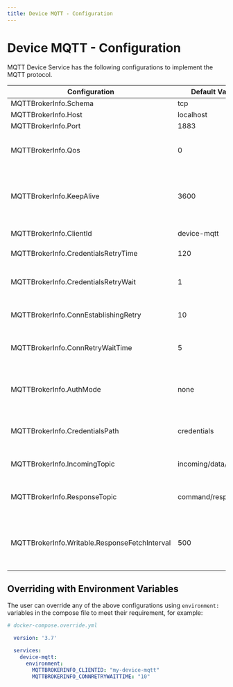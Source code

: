```yaml
---
title: Device MQTT - Configuration
---
```


# Device MQTT - Configuration

MQTT Device Service has the following configurations to implement the MQTT protocol.

| Configuration                                 | Default Value                    | Description                                                                                                         |
|-----------------------------------------------|----------------------------------|---------------------------------------------------------------------------------------------------------------------|
| MQTTBrokerInfo.Schema                         | tcp                              | The URL schema                                                                                                      |
| MQTTBrokerInfo.Host                           | localhost                        | The URL host                                                                                                        |
| MQTTBrokerInfo.Port                           | 1883                             | The URL port                                                                                                        |
| MQTTBrokerInfo.Qos                            | 0                                | Quality of Service 0 (At most once), 1 (At least once) or 2 (Exactly once)                                          |
| MQTTBrokerInfo.KeepAlive                      | 3600                             | Seconds between client ping when no active data flowing to avoid client being disconnected. Must be greater then 2  |
| MQTTBrokerInfo.ClientId                       | device-mqtt                      | ClientId to connect to the broker with                                                                              |
| MQTTBrokerInfo.CredentialsRetryTime           | 120                              | The retry times to get the credential                                                                               |
| MQTTBrokerInfo.CredentialsRetryWait           | 1                                | The wait time(seconds) when retry to get the credential                                                             |
| MQTTBrokerInfo.ConnEstablishingRetry          | 10                               | The retry times to establish the MQTT connection                                                                    |
| MQTTBrokerInfo.ConnRetryWaitTime              | 5                                | The wait time(seconds) when retry to establish the MQTT connection                                                  |
| MQTTBrokerInfo.AuthMode                       | none                             | Indicates what to use when connecting to the broker. Must be one of "none" , "usernamepassword"                     |
| MQTTBrokerInfo.CredentialsPath                | credentials                      | Name of the path in secret provider to retrieve your secrets. Must be non-blank.                                    |
| MQTTBrokerInfo.IncomingTopic                  | incoming/data/#       | IncomingTopic is used to receive the async value                                                                    |
| MQTTBrokerInfo.ResponseTopic                  | command/response/# | ResponseTopic is used to receive the command response from the device                                               |
| MQTTBrokerInfo.Writable.ResponseFetchInterval | 500                              | ResponseFetchInterval specifies the retry interval(milliseconds) to fetch the command response from the MQTT broker |

## Overriding with Environment Variables

The user can override any of the above configurations using  `environment:`  variables in the compose file to meet their requirement, for example:

```yaml
# docker-compose.override.yml

  version: '3.7'

  services:
    device-mqtt:
      environment:
        MQTTBROKERINFO_CLIENTID: "my-device-mqtt"
        MQTTBROKERINFO_CONNRETRYWAITTIME: "10"
```